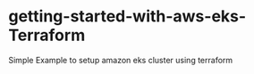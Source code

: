 # getting-started-with-aws-eks-Terraform
Simple Example to setup amazon eks cluster using terraform
